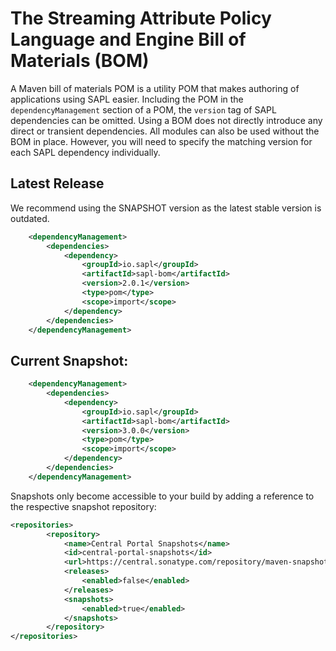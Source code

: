 # The Streaming Attribute Policy Language and Engine Bill of Materials (BOM)

A Maven bill of materials POM is a utility POM that makes authoring of applications using SAPL easier.
Including the POM in the `dependencyManagement` section of a POM, the `version` tag of SAPL dependencies can be omitted. Using a BOM does not directly introduce any direct or transient dependencies. All modules can also be used without the BOM in place. However, you will need to specify the matching version for each SAPL dependency individually.


## Latest Release 

We recommend using the SNAPSHOT version as the latest stable version is outdated.

```xml
	<dependencyManagement>
		<dependencies>
			<dependency>
				<groupId>io.sapl</groupId>
				<artifactId>sapl-bom</artifactId>
				<version>2.0.1</version>
				<type>pom</type>
				<scope>import</scope>
			</dependency>
		</dependencies>			
	</dependencyManagement>
```

## Current Snapshot:

```XML
	<dependencyManagement>
		<dependencies>
			<dependency>
				<groupId>io.sapl</groupId>
				<artifactId>sapl-bom</artifactId>
				<version>3.0.0</version>
				<type>pom</type>
				<scope>import</scope>
			</dependency>
		</dependencies>			
	</dependencyManagement>
```

Snapshots only become accessible to your build by adding a reference to the respective snapshot repository:

```xml
<repositories>
		<repository>
			<name>Central Portal Snapshots</name>
			<id>central-portal-snapshots</id>
			<url>https://central.sonatype.com/repository/maven-snapshots/</url>
			<releases>
				<enabled>false</enabled>
			</releases>
			<snapshots>
				<enabled>true</enabled>
			</snapshots>
		</repository>
</repositories>
```
